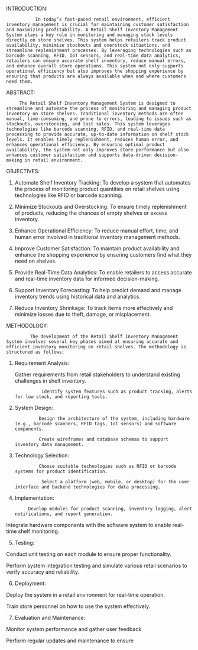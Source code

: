 INTRODUCTION:

               In today’s fast-paced retail environment, efficient inventory management is crucial for maintaining customer satisfaction and maximizing profitability. A Retail Shelf Inventory Management System plays a key role in monitoring and managing stock levels directly on store shelves. This system helps retailers track product availability, minimize stockouts and overstock situations, and streamline replenishment processes. By leveraging technologies such as barcode scanning, RFID, IoT sensors, and real-time data analytics, retailers can ensure accurate shelf inventory, reduce manual errors, and enhance overall store operations. This system not only supports operational efficiency but also improves the shopping experience by ensuring that products are always available when and where customers need them.

ABSTRACT:

         The Retail Shelf Inventory Management System is designed to streamline and automate the process of monitoring and managing product inventory on store shelves. Traditional inventory methods are often manual, time-consuming, and prone to errors, leading to issues such as stockouts, overstocking, and lost sales. This system leverages technologies like barcode scanning, RFID, and real-time data processing to provide accurate, up-to-date information on shelf stock levels. It enables timely replenishment, reduces human error, and enhances operational efficiency. By ensuring optimal product availability, the system not only improves store performance but also enhances customer satisfaction and supports data-driven decision-making in retail environment.

OBJECTIVES:

1.	Automate Shelf Inventory Tracking: To develop a system that automates the process of monitoring product quantities on retail shelves using technologies like RFID or barcode scanning.

2.	Minimize Stockouts and Overstocking: To ensure timely replenishment of products, reducing the chances of empty shelves or excess inventory.

3.	Enhance Operational Efficiency: To reduce manual effort, time, and human error involved in traditional inventory management methods.

4.	Improve Customer Satisfaction: To maintain product availability and enhance the shopping experience by ensuring customers find what they need on shelves.

5.	Provide Real-Time Data Analytics: To enable retailers to access accurate and real-time inventory data for informed decision-making.

6.	Support Inventory Forecasting: To help predict demand and manage inventory trends using historical data and analytics.

7.	Reduce Inventory Shrinkage: To track items more effectively and minimize losses due to theft, damage, or misplacement.

METHODOLOGY:

             The development of the Retail Shelf Inventory Management System involves several key phases aimed at ensuring accurate and efficient inventory monitoring on retail shelves. The methodology is structured as follows:



1.	Requirement Analysis:

       Gather requirements from retail stakeholders to understand existing challenges in shelf inventory.

                  Identify system features such as product tracking, alerts for low stock, and reporting tools.

2.	System Design:

                 Design the architecture of the system, including hardware (e.g., barcode scanners, RFID tags, IoT sensors) and software components.

                 Create wireframes and database schemas to support inventory data management.

3.	Technology Selection:

                 Choose suitable technologies such as RFID or barcode systems for product identification.

                  Select a platform (web, mobile, or desktop) for the user interface and backend technologies for data processing.

4.	Implementation:

             Develop modules for product scanning, inventory logging, alert notifications, and report generation.



Integrate hardware components with the software system to enable real-time shelf monitoring.







5.	Testing:



Conduct unit testing on each module to ensure proper functionality.



Perform system integration testing and simulate various retail scenarios to verify accuracy and reliability.







6.	Deployment:



Deploy the system in a retail environment for real-time operation.



Train store personnel on how to use the system effectively.







7.	Evaluation and Maintenance:



Monitor system performance and gather user feedback.



Perform regular updates and maintenance to ensure

